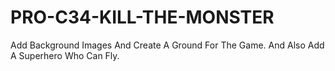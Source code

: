 # PRO-C34-KILL-THE-MONSTER
Add Background Images And Create A Ground For The Game. And Also Add A Superhero Who Can Fly.
